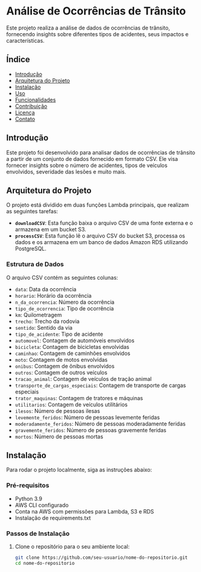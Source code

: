 # Análise de Ocorrências de Trânsito

Este projeto realiza a análise de dados de ocorrências de trânsito, fornecendo insights sobre diferentes tipos de acidentes, seus impactos e características.

## Índice

- [Introdução](#introdução)
- [Arquitetura do Projeto](#arquitetura-do-projeto)
- [Instalação](#instalação)
- [Uso](#uso)
- [Funcionalidades](#funcionalidades)
- [Contribuição](#contribuição)
- [Licença](#licença)
- [Contato](#contato)

## Introdução

Este projeto foi desenvolvido para analisar dados de ocorrências de trânsito a partir de um conjunto de dados fornecido em formato CSV. Ele visa fornecer insights sobre o número de acidentes, tipos de veículos envolvidos, severidade das lesões e muito mais.

## Arquitetura do Projeto

O projeto está dividido em duas funções Lambda principais, que realizam as seguintes tarefas:

- **`downloadCSV`**: Esta função baixa o arquivo CSV de uma fonte externa e o armazena em um bucket S3.
- **`processCSV`**: Esta função lê o arquivo CSV do bucket S3, processa os dados e os armazena em um banco de dados Amazon RDS utilizando PostgreSQL.

### Estrutura de Dados

O arquivo CSV contém as seguintes colunas:

- `data`: Data da ocorrência
- `horario`: Horário da ocorrência
- `n_da_ocorrencia`: Número da ocorrência
- `tipo_de_ocorrencia`: Tipo de ocorrência
- `km`: Quilometragem
- `trecho`: Trecho da rodovia
- `sentido`: Sentido da via
- `tipo_de_acidente`: Tipo de acidente
- `automovel`: Contagem de automóveis envolvidos
- `bicicleta`: Contagem de bicicletas envolvidas
- `caminhao`: Contagem de caminhões envolvidos
- `moto`: Contagem de motos envolvidas
- `onibus`: Contagem de ônibus envolvidos
- `outros`: Contagem de outros veículos
- `tracao_animal`: Contagem de veículos de tração animal
- `transporte_de_cargas_especiais`: Contagem de transporte de cargas especiais
- `trator_maquinas`: Contagem de tratores e máquinas
- `utilitarios`: Contagem de veículos utilitários
- `ilesos`: Número de pessoas ilesas
- `levemente_feridos`: Número de pessoas levemente feridas
- `moderadamente_feridos`: Número de pessoas moderadamente feridas
- `gravemente_feridos`: Número de pessoas gravemente feridas
- `mortos`: Número de pessoas mortas

## Instalação

Para rodar o projeto localmente, siga as instruções abaixo:

### Pré-requisitos

- Python 3.9
- AWS CLI configurado
- Conta na AWS com permissões para Lambda, S3 e RDS
- Instalação de requirements.txt

### Passos de Instalação

1. Clone o repositório para o seu ambiente local:

   ```bash
   git clone https://github.com/seu-usuario/nome-do-repositorio.git
   cd nome-do-repositorio
